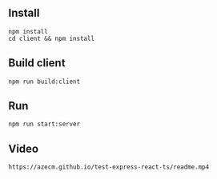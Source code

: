 ## Install
```
npm install
cd client && npm install
```

## Build client
```
npm run build:client
```

## Run
```
npm run start:server
```

## Video
```
https://azecm.github.io/test-express-react-ts/readme.mp4
```

